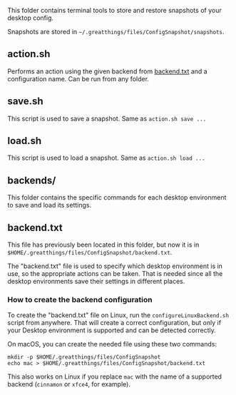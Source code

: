 This folder contains terminal tools to store and restore snapshots of your desktop config.

Snapshots are stored in `~/.greatthings/files/ConfigSnapshot/snapshots`.

## action.sh
Performs an action using the given backend from [backend.txt](#backendtxt) and a configuration name. Can be run from any folder.

## save.sh
This script is used to save a snapshot. Same as `action.sh save ...`

## load.sh
This script is used to load a snapshot. Same as `action.sh load ...`

## backends/
This folder contains the specific commands for each desktop environment to save and load its settings.

## backend.txt
This file has previously been located in this folder, but now it is in `$HOME/.greatthings/files/ConfigSnapshot/backend.txt`.

The "backend.txt" file is used to specify which desktop environment is in use, so the appropriate actions can be taken. That is needed since all the desktop environments save their settings in different places.

### How to create the backend configuration
To create the "backend.txt" file on Linux, run the `configureLinuxBackend.sh` script from anywhere. That will create a correct configuration, but only if your Desktop environment is supported and can be detected correctly.

On macOS, you can create the needed file using these two commands:
```
mkdir -p $HOME/.greatthings/files/ConfigSnapshot
echo mac > $HOME/.greatthings/files/ConfigSnapshot/backend.txt
```

This also works on Linux if you replace `mac` with the name of a supported backend (`cinnamon` or `xfce4`, for example).
